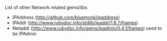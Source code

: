 List of other Network related gems/libs

* IPAddress (http://github.com/bluemonk/ipaddress)
* IPAddr (http://www.rubydoc.info/stdlib/ipaddr/1.8.7/frames)
* Netaddr (http://www.rubydoc.info/gems/ipadmin/0.4.1/frames)
  used to be IPAdmin

